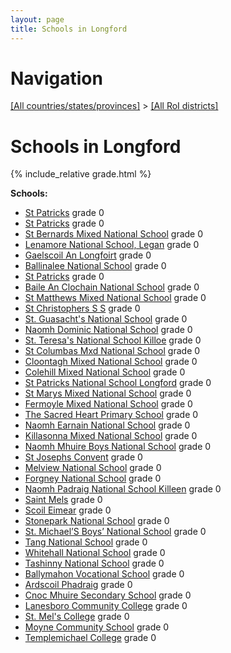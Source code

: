 ```yaml
---
layout: page
title: Schools in Longford
---
```

# Navigation

[[All countries/states/provinces]](../..) > [[All RoI districts]](..)

# Schools in Longford

{% include_relative grade.html %}

**Schools:**

- [St Patricks](St_Patricks.md) grade 0
- [St Patricks](St_Patricks.md) grade 0
- [St Bernards Mixed National School](St_Bernards_Mixed_National_School.md) grade 0
- [Lenamore National School, Legan](Lenamore_National_School,_Legan.md) grade 0
- [Gaelscoil An Longfoirt](Gaelscoil_An_Longfoirt.md) grade 0
- [Ballinalee National School](Ballinalee_National_School.md) grade 0
- [St Patricks](St_Patricks.md) grade 0
- [Baile An Clochain National School](Baile_An_Clochain_National_School.md) grade 0
- [St Matthews Mixed National School](St_Matthews_Mixed_National_School.md) grade 0
- [St Christophers S S](St_Christophers_S_S.md) grade 0
- [St. Guasacht's National School](St._Guasacht's_National_School.md) grade 0
- [Naomh Dominic National School](Naomh_Dominic_National_School.md) grade 0
- [St. Teresa's National School Killoe](St._Teresa's_National_School_Killoe.md) grade 0
- [St Columbas Mxd National School](St_Columbas_Mxd_National_School.md) grade 0
- [Cloontagh Mixed National School](Cloontagh_Mixed_National_School.md) grade 0
- [Colehill Mixed National School](Colehill_Mixed_National_School.md) grade 0
- [St Patricks National School Longford](St_Patricks_National_School_Longford.md) grade 0
- [St Marys Mixed National School](St_Marys_Mixed_National_School.md) grade 0
- [Fermoyle Mixed National School](Fermoyle_Mixed_National_School.md) grade 0
- [The Sacred Heart Primary School](The_Sacred_Heart_Primary_School.md) grade 0
- [Naomh Earnain National School](Naomh_Earnain_National_School.md) grade 0
- [Killasonna Mixed National School](Killasonna_Mixed_National_School.md) grade 0
- [Naomh Mhuire Boys National School](Naomh_Mhuire_Boys_National_School.md) grade 0
- [St Josephs Convent](St_Josephs_Convent.md) grade 0
- [Melview National School](Melview_National_School.md) grade 0
- [Forgney National School](Forgney_National_School.md) grade 0
- [Naomh Padraig National School Killeen](Naomh_Padraig_National_School_Killeen.md) grade 0
- [Saint Mels](Saint_Mels.md) grade 0
- [Scoil Eimear](Scoil_Eimear.md) grade 0
- [Stonepark National School](Stonepark_National_School.md) grade 0
- [St. Michael’S Boys’ National School](St._Michael’S_Boys’_National_School.md) grade 0
- [Tang National School](Tang_National_School.md) grade 0
- [Whitehall National School](Whitehall_National_School.md) grade 0
- [Tashinny National School](Tashinny_National_School.md) grade 0
- [Ballymahon Vocational School](Ballymahon_Vocational_School.md) grade 0
- [Ardscoil Phadraig](Ardscoil_Phadraig.md) grade 0
- [Cnoc Mhuire Secondary School](Cnoc_Mhuire_Secondary_School.md) grade 0
- [Lanesboro Community College](Lanesboro_Community_College.md) grade 0
- [St. Mel's College](St._Mel's_College.md) grade 0
- [Moyne Community School](Moyne_Community_School.md) grade 0
- [Templemichael College](Templemichael_College.md) grade 0
